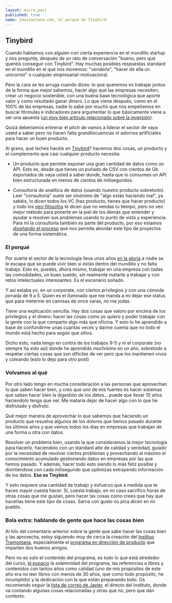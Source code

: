 ```yaml
---
layout: micro_post
published: true
name: Javisantana.com, el porqué de Tinybird
---
```


## Tinybird


Cuando hablamos con alguien con cierta experiencia en el mundillo startup y nos
pregunta, después de un rato de conversación "bueno, pero qué queréis conseguir con Tinybird". Hay
muchas posibles respuestas standard en el mundillo en el que nos movemos: "venderla", "hacer de ella un unicornio" o cualquier empresarial-motivacional.

Pero la cara se les arruga cuando dices: lo que queremos es trabajar juntos de la forma que mejor
sabemos, hacer algo que las empresas necesiten, crear un negocio sostenible, con una buena base tecnológica que aporte valor y como resultado ganar dinero. Lo que viene después, como en el 100% de las empresas, nadie lo sabe por mucho que nos empeñemos en buscar fórmulas e indicadores para argumentar lo que básicamente viene a ser una apuesta ([un muy bien artículo relacionado sobre la inversión](https://www.collaborativefund.com/blog/the-psychology-of-money/)).

Quizá deberíamos entrenar el pitch de vamos a liderar el sector de vaya usted a saber pero no hacen falta grandilocuencias ni adornos artificiales para hacer un buen producto.

Al grano, qué leches hacéis en <a href="https://tinybird.co">Tinybird</a>? hacemos dos cosas, un producto y el complemento que casi cualquier producto necesita:

- Un producto que permite exponer una gran cantidad de datos como un API. Esto es, desde que
  tienes un puñado de CSV con cientos de Gb exportados de vaya usted a saber donde, hasta que lo consumes un API bien
  estructurada en menos de cientos de milisegundos.

- Consultoría de analítica de datos (usando nuestro producto sobretodo). Leer "consultoría" suele ser sinónimo de "algo estás haciendo mal",
  ya sabéis, lo dicen todos los VC (haz producto, tienes que hacer producto) y todo los
  [neo-filósofos](https://nav.al/category/wealth) te dicen que no vendas tu tiempo, pero no veo mejor método para ponerte en la piel
  de los demás que entender y ayudar a resolver sus problemas usando tu punto de vista y experiencia. Para mi la consultoría también es parte del producto, por eso estamos [diseñando el proceso](https://twitter.com/javisantana/status/1174013957377613825) que nos permite abordar este tipo de proyectos de una forma sistemática.


### El porqué

Por suerte el sector de la tecnología lleva unos años [en la gloria](https://blogs.20minutos.es/yaestaellistoquetodolosabe/cual-es-el-origen-de-la-expresion-estar-en-la-gloria/) a nadie se le escapa que se puede vivir bien si estás dentro del mundillo y no falta trabajo. Esto es, puedes, ahora mismo, trabajar en una empresa con todas las comodidades, un buen sueldo, sin realmente matarte a trabajar y con retos intelectuales interesantes. Es el escenario soñado.

Y así estaba yo, en un corporate, con ciertos privilegios y con una cómoda jornada de 9 a 5. Quien es el iluminado que me manda a mi dejar ese status quo para meterme en camisas de once varas, no me jodas.

Tiene una explicación sencilla. Hay dos cosas que valoro por encima de los privilegios y el dinero: hacer las cosas como yo quiero y poder trabajar con la gente con la que comparto algo
más que oficina. Y esto lo he aprendido a base de confundirme unas cuantas veces y darme cuenta que
no todo el mundo está hecho para según que sitios.

Dicho esto, nada tengo en contra de
los trabajos 9-5 y ni el corporate (no siempre ha sido así) donde he aprendido muchísimo en un año, sobretodo a respetar ciertas
cosas que son difíciles de ver pero que los mantienen vivos y coleando (esto lo dejo para otro post)

### Volvamos al qué

Por otro lado tengo en mucha consideración a las personas que aprovechan lo que saben hacer bien, y
creo que uno de mis fuertes es hacer sistemas que saben hacer bien la digestión de los datos... puede que llevar
10 años haciendolo tenga que ver. Me mataría dejar de hacer algo con lo que he disfrutado y
disfruto.

Qué mejor manera de aprovechar lo que sabemos que haciendo un producto que resuelva algunos de los dolores que hemos pasado
durante los últimos años y que vemos todos los días en empresas que trabajan de una forma u otra con
datos.

Resolver un problema bien, usando la que consideramos la mejor tecnología para hacerlo, 
haciendolo con un standard alto de calidad y seriedad, guiado por la necesidad de resolver ciertos problemas y provechando al máximo
el conocimiento acumulado gestionando datos en empresas por las que hemos pasado. Y además, hacer
todo esto siendo lo más feliz posible y divirtiendose con cada milisegundo que optimizas extrayendo información de los datos. <b>Eso es Tinybird</b>.

Y esto requiere una cantidad de trabajo y esfuerzo que a medida que te haces mayor cuesta hacer.
Sí, cuesta trabajo, en mi caso sacrifico horas de otras cosas que me gustan, pero hacer
las cosas como crees que hay que hacerlas tiene este tipo de cosas. Sarna con gusto no pica dicen en
mi pueblo.


### Bola extra: hablando de gente que hace las cosas bien

Al hilo del comentario anterior sobre la gente que sabe hacer las cosas bien y las aprovecha, estoy
siguiendo muy de cerca la creación del [Instituo Tramontana](https://www.tramontana.net/),
especialmente el [programa en dirección de producto](https://static1.squarespace.com/static/5d0ca9426637b00001e0b944/t/5d7a246cc0ac791c0be2ed94/1568285809256/Dossier_Producto_noviembre2019.pdf) que imparten dos buenos amigos.

Pero no es solo el contenido del programa, es todo lo que está alrededor del curso, [el espacio](https://twitter.com/somostramontana/status/1171871700889341953) la solemnidad del programa, las referencias a libros y contenidos con tantos años como calidad (uno de mis propósitos de este año era no leer libros con menos de 30 años, que como todo propósito, he incumplido) y la dedicación con la que están preparando todo. Os recomiendo seguir la [lista de correo de Javier](https://tinyletter.com/deulmacadiz), el directo del instituto, donde va contando algunas cosas relacionadas y otras que no, pero que dan contexto.




















